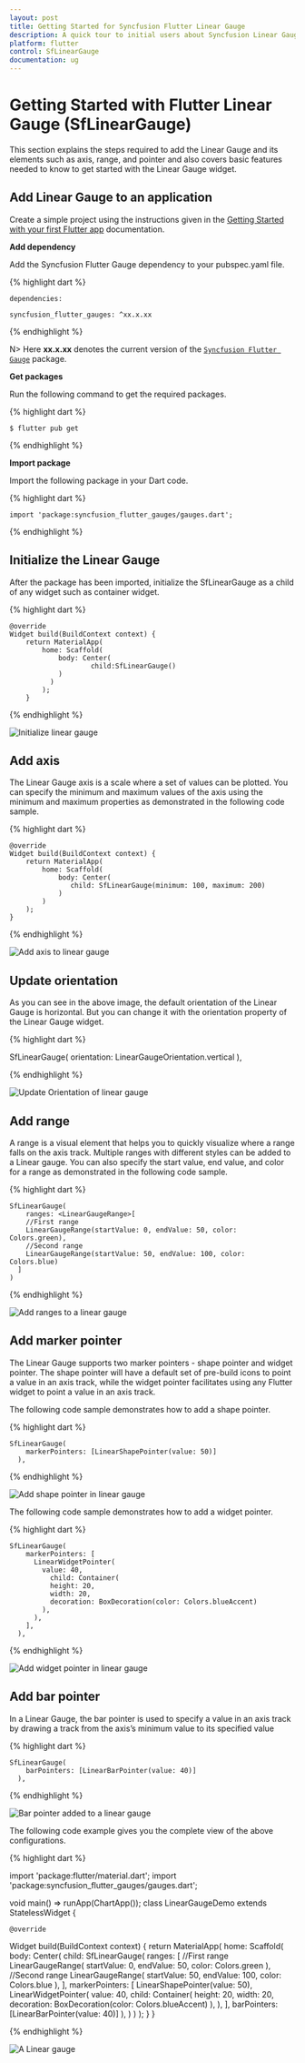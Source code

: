 ```yaml
---
layout: post
title: Getting Started for Syncfusion Flutter Linear Gauge
description: A quick tour to initial users about Syncfusion Linear Gauge widget for the Flutter platform. It provides overview on SfLinearGauge. 
platform: flutter
control: SfLinearGauge
documentation: ug
---
```


# Getting Started with Flutter Linear Gauge (SfLinearGauge)

This section explains the steps required to add the Linear Gauge and its elements such as axis, range, and pointer and also covers basic features needed to know to get started with the Linear Gauge widget.

## Add Linear Gauge to an application

Create a simple project using the instructions given in the [Getting Started with your first Flutter app](https://flutter.dev/docs/get-started/test-drive?tab=vscode#create-app) documentation.

**Add dependency**

Add the Syncfusion Flutter Gauge dependency to your pubspec.yaml file.

{% highlight dart %} 

    dependencies:

    syncfusion_flutter_gauges: ^xx.x.xx

{% endhighlight %}

N> Here **xx.x.xx** denotes the current version of the [`Syncfusion Flutter Gauge`](https://pub.dev/packages/syncfusion_flutter_gauges/versions) package.

**Get packages**

Run the following command to get the required packages.

{% highlight dart %} 

    $ flutter pub get

{% endhighlight %}

**Import package**

Import the following package in your Dart code.

{% highlight dart %} 

    import 'package:syncfusion_flutter_gauges/gauges.dart';

{% endhighlight %}

## Initialize the Linear Gauge

After the package has been imported, initialize the SfLinearGauge as a child of any widget such as container widget.

{% highlight dart %} 

    @override
    Widget build(BuildContext context) {
        return MaterialApp(
            home: Scaffold(
                body: Center(
                        child:SfLinearGauge()
                )
              )      
            );
        }

{% endhighlight %}

![Initialize linear gauge](images/getting-started/default_linear_gauge.png)

## Add axis

The Linear Gauge axis is a scale where a set of values can be plotted. You can specify the minimum and maximum values of the axis using the minimum and maximum properties as demonstrated in the following code sample.

{% highlight dart %} 

    @override
    Widget build(BuildContext context) {
        return MaterialApp(
            home: Scaffold(
                body: Center(
                   child: SfLinearGauge(minimum: 100, maximum: 200)
                )
            )      
        );
    }

{% endhighlight %}

![Add axis to linear gauge](images/getting-started/add_axis.png)

## Update orientation

As you can see in the above image, the default orientation of the Linear Gauge is horizontal. But you can change it with the orientation property of the Linear Gauge widget.

{% highlight dart %} 

SfLinearGauge(
              orientation: LinearGaugeOrientation.vertical
            ),

{% endhighlight %}

![Update Orientation of linear gauge](images/getting-started/vertical_orientation.png)

## Add range

A range is a visual element that helps you to quickly visualize where a range falls on the axis track. Multiple ranges with different styles can be added to a Linear gauge. You can also specify the start value, end value, and color for a range as demonstrated in the following code sample.  

{% highlight dart %} 

    SfLinearGauge(
        ranges: <LinearGaugeRange>[
        //First range
        LinearGaugeRange(startValue: 0, endValue: 50, color: Colors.green),
        //Second range
        LinearGaugeRange(startValue: 50, endValue: 100, color: Colors.blue)
      ]
    )

{% endhighlight %}

![Add ranges to a linear gauge](images/getting-started/add_ranges.png)

## Add marker pointer

The Linear Gauge supports two marker pointers - shape pointer and widget pointer. The shape pointer will have a default set of pre-build icons to point a value in an axis track, while the widget pointer facilitates using any Flutter widget to point a value in an axis track. 

The following code sample demonstrates how to add a shape pointer.

{% highlight dart %} 

    SfLinearGauge(
        markerPointers: [LinearShapePointer(value: 50)]
      ),

{% endhighlight %}

![Add shape pointer in linear gauge](images/getting-started/add_shape_pointer.png)

The following code sample demonstrates how to add a widget pointer.

{% highlight dart %} 

    SfLinearGauge(
        markerPointers: [
          LinearWidgetPointer(
            value: 40,
              child: Container(
              height: 20,
              width: 20,
              decoration: BoxDecoration(color: Colors.blueAccent)
            ), 
          ),
        ],
      ),

{% endhighlight %}

![Add widget pointer in linear gauge](images/getting-started/add_widget_pointer.png)

## Add bar pointer

In a Linear Gauge, the bar pointer is used to specify a value in an axis track by drawing a track from the axis’s minimum value to its specified value

{% highlight dart %} 

    SfLinearGauge(
        barPointers: [LinearBarPointer(value: 40)]
      ),

{% endhighlight %}

![Bar pointer added to a linear gauge](images/getting-started/add_bar_pointer.png)

The following code example gives you the complete view of the above configurations.

{% highlight dart %} 

   import 'package:flutter/material.dart';
   import 'package:syncfusion_flutter_gauges/gauges.dart';

   void main() => runApp(ChartApp());
    class LinearGaugeDemo extends StatelessWidget {

    @override
  Widget build(BuildContext context) {
    return MaterialApp(
        home: Scaffold(
            body: Center(
              child: SfLinearGauge(
                ranges: <LinearGaugeRange>[ 
                  //First range
                 LinearGaugeRange(
                   startValue: 0,
                   endValue: 50,
                   color: Colors.green
                 ),
                 //Second range
                 LinearGaugeRange(
                   startValue: 50,
                   endValue: 100,
                   color: Colors.blue
                 ),
                ],
                markerPointers: [
                  LinearShapePointer(value: 50),
                  LinearWidgetPointer(
                    value: 40,
                    child: Container(
                      height: 20,
                      width: 20,
                      decoration: BoxDecoration(color: Colors.blueAccent)
                    ),
                  ),
                ],
                barPointers: [LinearBarPointer(value: 40)]
              ),
            )
        )
    );
  }
}

{% endhighlight %}

![A Linear gauge](images/getting-started/all_basic_elements.png)